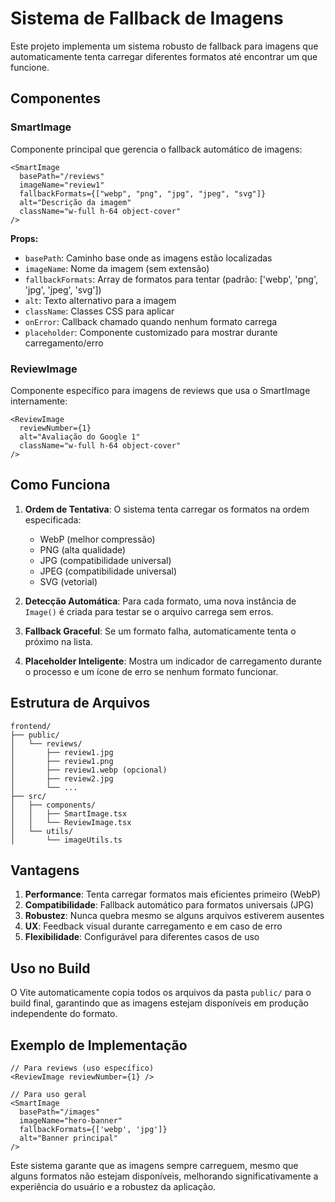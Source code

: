 # Sistema de Fallback de Imagens

Este projeto implementa um sistema robusto de fallback para imagens que automaticamente tenta carregar diferentes formatos até encontrar um que funcione.

## Componentes

### SmartImage

Componente principal que gerencia o fallback automático de imagens:

```tsx
<SmartImage
  basePath="/reviews"
  imageName="review1"
  fallbackFormats={["webp", "png", "jpg", "jpeg", "svg"]}
  alt="Descrição da imagem"
  className="w-full h-64 object-cover"
/>
```

**Props:**

- `basePath`: Caminho base onde as imagens estão localizadas
- `imageName`: Nome da imagem (sem extensão)
- `fallbackFormats`: Array de formatos para tentar (padrão: ['webp', 'png', 'jpg', 'jpeg', 'svg'])
- `alt`: Texto alternativo para a imagem
- `className`: Classes CSS para aplicar
- `onError`: Callback chamado quando nenhum formato carrega
- `placeholder`: Componente customizado para mostrar durante carregamento/erro

### ReviewImage

Componente específico para imagens de reviews que usa o SmartImage internamente:

```tsx
<ReviewImage
  reviewNumber={1}
  alt="Avaliação do Google 1"
  className="w-full h-64 object-cover"
/>
```

## Como Funciona

1. **Ordem de Tentativa**: O sistema tenta carregar os formatos na ordem especificada:

   - WebP (melhor compressão)
   - PNG (alta qualidade)
   - JPG (compatibilidade universal)
   - JPEG (compatibilidade universal)
   - SVG (vetorial)

2. **Detecção Automática**: Para cada formato, uma nova instância de `Image()` é criada para testar se o arquivo carrega sem erros.

3. **Fallback Graceful**: Se um formato falha, automaticamente tenta o próximo na lista.

4. **Placeholder Inteligente**: Mostra um indicador de carregamento durante o processo e um ícone de erro se nenhum formato funcionar.

## Estrutura de Arquivos

```
frontend/
├── public/
│   └── reviews/
│       ├── review1.jpg
│       ├── review1.png
│       ├── review1.webp (opcional)
│       ├── review2.jpg
│       └── ...
├── src/
│   ├── components/
│   │   ├── SmartImage.tsx
│   │   └── ReviewImage.tsx
│   └── utils/
│       └── imageUtils.ts
```

## Vantagens

1. **Performance**: Tenta carregar formatos mais eficientes primeiro (WebP)
2. **Compatibilidade**: Fallback automático para formatos universais (JPG)
3. **Robustez**: Nunca quebra mesmo se alguns arquivos estiverem ausentes
4. **UX**: Feedback visual durante carregamento e em caso de erro
5. **Flexibilidade**: Configurável para diferentes casos de uso

## Uso no Build

O Vite automaticamente copia todos os arquivos da pasta `public/` para o build final, garantindo que as imagens estejam disponíveis em produção independente do formato.

## Exemplo de Implementação

```tsx
// Para reviews (uso específico)
<ReviewImage reviewNumber={1} />

// Para uso geral
<SmartImage
  basePath="/images"
  imageName="hero-banner"
  fallbackFormats={['webp', 'jpg']}
  alt="Banner principal"
/>
```

Este sistema garante que as imagens sempre carreguem, mesmo que alguns formatos não estejam disponíveis, melhorando significativamente a experiência do usuário e a robustez da aplicação.
